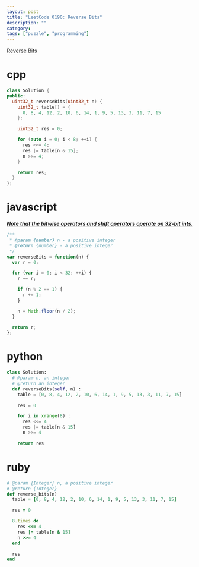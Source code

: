 ```yaml
---
layout: post
title: "LeetCode 0190: Reverse Bits"
description: ""
category:
tags: ["puzzle", "programming"]
---
```


[Reverse Bits](https://leetcode.com/problems/reverse-bits/)

# cpp

~~~ cpp
class Solution {
public:
  uint32_t reverseBits(uint32_t n) {
    uint32_t table[] = {
      0, 8, 4, 12, 2, 10, 6, 14, 1, 9, 5, 13, 3, 11, 7, 15
    };

    uint32_t res = 0;

    for (auto i = 0; i < 8; ++i) {
      res <<= 4;
      res |= table[n & 15];
      n >>= 4;
    }

    return res;
  }
};
~~~

# javascript

[***Note that the bitwise operators and shift operators operate on 32-bit ints.***](http://stackoverflow.com/questions/307179/what-is-javascripts-highest-integer-value-that-a-number-can-go-to-without-losin)

~~~ javascript
/**
 * @param {number} n - a positive integer
 * @return {number} - a positive integer
 */
var reverseBits = function(n) {
  var r = 0;

  for (var i = 0; i < 32; ++i) {
    r += r;

    if (n % 2 == 1) {
      r += 1;
    }

    n = Math.floor(n / 2);
  }

  return r;
};
~~~

# python

~~~ python
class Solution:
  # @param n, an integer
  # @return an integer
  def reverseBits(self, n) :
    table = [0, 8, 4, 12, 2, 10, 6, 14, 1, 9, 5, 13, 3, 11, 7, 15]

    res = 0

    for i in xrange(8) :
      res <<= 4
      res |= table[n & 15]
      n >>= 4

    return res
~~~

# ruby

~~~ ruby
# @param {Integer} n, a positive integer
# @return {Integer}
def reverse_bits(n)
  table = [0, 8, 4, 12, 2, 10, 6, 14, 1, 9, 5, 13, 3, 11, 7, 15]

  res = 0

  8.times do
    res <<= 4
    res |= table[n & 15]
    n >>= 4
  end

  res
end
~~~
